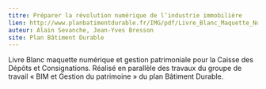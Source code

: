 ```yaml
---
titre: Préparer la révolution numérique de l’industrie immobilière
lien: http://www.planbatimentdurable.fr/IMG/pdf/Livre_Blanc_Maquette_Numerique_mai2014_PDD_bassedef-v1.pdf
auteur: Alain Sevanche, Jean-Yves Bresson
site: Plan Bâtiment Durable
---
```


Livre Blanc maquette numérique et gestion patrimoniale pour la Caisse des Dépôts et Consignations. Réalisé en parallèle des travaux du groupe de travail « BIM et Gestion du patrimoine » du plan Bâtiment Durable.
